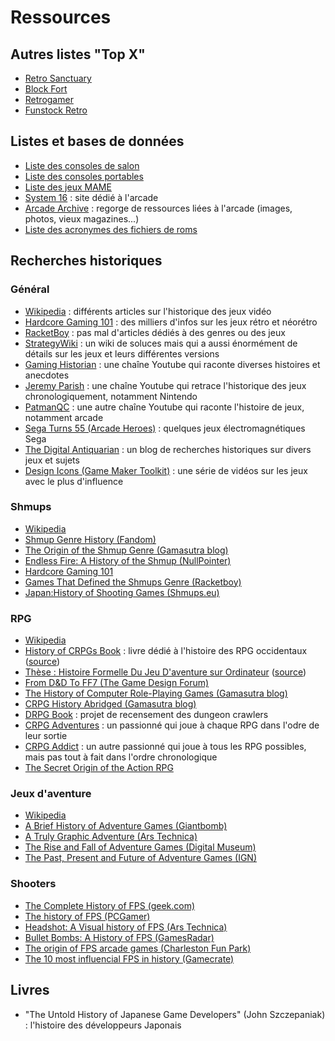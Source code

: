 # Ressources

## Autres listes "Top X"

- [Retro Sanctuary](https://www.retro-sanctuary.com)
- [Block Fort](http://www.blockfort.com/game-lists/)
- [Retrogamer](https://www.retrogamer.net)
- [Funstock Retro](https://www.funstockretro.co.uk/news/guides/essential-collections/)

## Listes et bases de données

- [Liste des consoles de salon](https://en.wikipedia.org/wiki/List_of_home_video_game_consoles)
- [Liste des consoles portables](https://en.wikipedia.org/wiki/List_of_handheld_game_consoles)
- [Liste des jeux MAME](http://adb.arcadeitalia.net/lista_mame.php?lang=en)
- [System 16](https://www.system16.com) : site dédié à l'arcade
- [Arcade Archive](http://arcarc.xmission.com/) : regorge de ressources liées à l'arcade (images, photos, vieux magazines...)
- [Liste des acronymes des fichiers de roms](https://www.tosecdev.org/tosec-naming-convention)

## Recherches historiques

### Général

- [Wikipedia](https://en.wikipedia.org/wiki/History_of_video_games) : différents articles sur l'historique des jeux vidéo
- [Hardcore Gaming 101](http://www.hardcoregaming101.net/) : des milliers d'infos sur les jeux rétro et néorétro
- [RacketBoy](http://www.racketboy.com/retro) : pas mal d'articles dédiés à des genres ou des jeux
- [StrategyWiki](https://strategywiki.org/) : un wiki de soluces mais qui a aussi énormément de détails sur les jeux et leurs différentes versions
- [Gaming Historian](https://www.youtube.com/channel/UCnbvPS_rXp4PC21PG2k1UVg) : une chaîne Youtube qui raconte diverses histoires et anecdotes
- [Jeremy Parish](https://www.youtube.com/channel/UCrIttXi0WgLXHI1poCk0D6g) : une chaîne Youtube qui retrace l'historique des jeux chronologiquement, notamment Nintendo
- [PatmanQC](https://www.youtube.com/channel/UCCkuHXWWyw-3KXKIHyc88oA/) : une autre chaîne Youtube qui raconte l'histoire de jeux, notamment arcade
- [Sega Turns 55 (Arcade Heroes)](https://arcadeheroes.com/2015/06/03/sega-turns-55-lets-remember-their-electromechanical-games/) : quelques jeux électromagnétiques Sega
- [The Digital Antiquarian](https://www.filfre.net/) : un blog de recherches historiques sur divers jeux et sujets
- [Design Icons (Game Maker Toolkit)](https://www.youtube.com/watch?v=Jbn8IRmSq8M&list=PLc38fcMFcV_su8QqXBnpfr8VJd7iTgwE0) : une série de vidéos sur les jeux avec le plus d'influence

### Shmups

- [Wikipedia](https://en.wikipedia.org/wiki/Shoot_%27em_up)
- [Shmup Genre History (Fandom)](https://shmup.fandom.com/wiki/Category:Shmup_Genre_History)
- [The Origin of the Shmup Genre (Gamasutra blog)](https://www.gamasutra.com/blogs/LukeMcMillan/20130206/186184/The_Origin_of_The_Shmup_Genre_A_Historical_Study.php)
- [Endless Fire: A History of the Shmup (NullPointer)](http://www.nullpointer.co.uk/content/endless-fire-a-history-of-the-shmup/)
- [Hardcore Gaming 101](http://www.hardcoregaming101.net/)
- [Games That Defined the Shmups Genre (Racketboy)](http://www.racketboy.com/retro/games-that-defined-the-shmups-genre)
- [Japan:History of Shooting Games (Shmups.eu)](https://shmups.eu/video/japan-history-of-shooting-game/)

### RPG

- [Wikipedia](https://en.wikipedia.org/wiki/History_of_Western_role-playing_video_games)
- [History of CRPGs Book](crpg_book_2.0_hq.pdf) : livre dédié à l'histoire des RPG occidentaux ([source](https://crpgbook.wordpress.com/))
- [Thèse : Histoire Formelle Du Jeu D'aventure sur Ordinateur](lessard_jonathan_2013_these.pdf) ([source](http://www.omnsh.org/sites/default/files/lessard_jonathan_2013_these.pdf))
- [From D&D To FF7 (The Game Design Forum)](http://thegamedesignforum.com/features/rd_ff7_2.html)
- [The History of Computer Role-Playing Games (Gamasutra blog)](https://www.gamasutra.com/view/feature/132024/the_history_of_computer_.php)
- [CRPG History Abridged (Gamasutra blog)](https://www.gamasutra.com/blogs/FelipePepe/20150625/244262/CRPG_History_Abridged__21_RPGs_that_brought_something_new_to_the_table.php)
- [DRPG Book](https://drpgbook.com) : projet de recensement des dungeon crawlers
- [CRPG Adventures](https://crpgadventures.blogspot.com/) : un passionné qui joue à chaque RPG dans l'odre de leur sortie
- [CRPG Addict](https://crpgaddict.blogspot.com/) : un autre passionné qui joue à tous les RPG possibles, mais pas tout à fait dans l'ordre chronologique
- [The Secret Origin of the Action RPG](https://medium.com/@obskyr/the-secret-origin-of-the-action-rpg-254a180079dd)

### Jeux d'aventure

- [Wikipedia](https://en.wikipedia.org/wiki/Adventure_game)
- [A Brief History of Adventure Games (Giantbomb)](https://www.giantbomb.com/profile/gbrading/lists/a-brief-history-of-adventure-games/28894/)
- [A Truly Graphic Adventure (Ars Technica)](https://arstechnica.com/gaming/2011/01/history-of-graphic-adventures/)
- [The Rise and Fall of Adventure Games (Digital Museum)](https://www.digitalgamemuseum.org/the-rise-and-fall-of-adventure-games/)
- [The Past, Present and Future of Adventure Games (IGN)](https://www.ign.com/articles/2015/03/02/the-past-present-and-future-of-adventure-games)

### Shooters

- [The Complete History of FPS (geek.com)](https://www.geek.com/games/the-complete-history-of-first-person-shooters-1713135/)
- [The history of FPS (PCGamer)](https://www.pcgamer.com/the-history-of-the-first-person-shooter/)
- [Headshot: A Visual history of FPS (Ars Technica)](https://arstechnica.com/gaming/2016/02/headshot-a-visual-history-of-first-person-shooters/)
- [Bullet Bombs: A History of FPS (GamesRadar)](https://www.gamesradar.com/bullets-bombs-history-first-person-shooters/)
- [The origin of FPS arcade games (Charleston Fun Park)](https://charlestonfunpark.com/the-origin-of-first-person-shooter-arcade-games/)
- [The 10 most influencial FPS in history (Gamecrate)](https://www.gamecrate.com/10-most-influential-games-fps-history/17217)

## Livres

- "The Untold History of Japanese Game Developers" (John Szczepaniak) : l'histoire des développeurs Japonais
